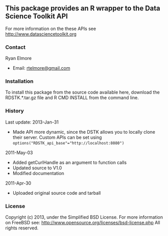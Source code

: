 ## This package provides an R wrapper to the Data Science Toolkit API

For more information on the these APIs see http://www.datasciencetoolkit.org

### Contact

Ryan Elmore

- Email: rtelmore@gmail.com

### Installation

To install this package from the source code available here, download the RDSTK.*.tar.gz file and R CMD INSTALL from the command line.

### History

Last update: 2013-Jan-31

- Made API more dynamic, since the DSTK allows you to locally clone their server. Custom APIs can be set using `options("RDSTK_api_base"="http://localhost:8080")`

2011-May-03

- Added getCurlHandle as an argument to function calls
- Updated source to V1.0
- Modified documentation

2011-Apr-30

- Uploaded original source code and tarball

### License

Copyright (c) 2013, under the Simplified BSD License.
For more information on FreeBSD see: http://www.opensource.org/licenses/bsd-license.php
All rights reserved.